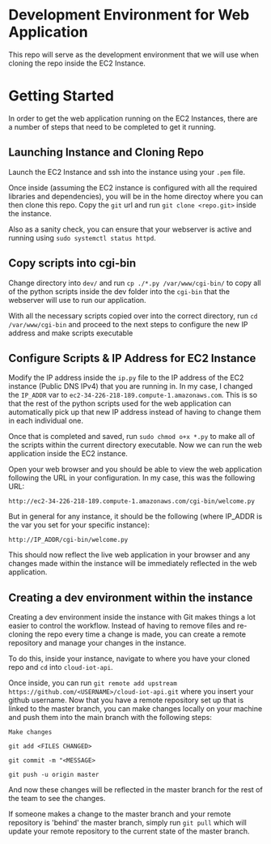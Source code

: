 # Development Environment for Web Application

This repo will serve as the development environment that we will use when cloning the repo inside the EC2 Instance.


# Getting Started

In order to get the web application running on the EC2 Instances, there are a number of steps that need to be completed to get it running.

## Launching Instance and Cloning Repo

Launch the EC2 Instance and ssh into the instance using your `.pem` file.

Once inside (assuming the EC2 instance is configured with all the required libraries and dependencies), you will be in the home directoy where you can then clone this repo. Copy the `git` url and run `git clone <repo.git>` inside the instance.  

Also as a sanity check, you can ensure that your webserver is active and running using `sudo systemctl status httpd`.

## Copy scripts into cgi-bin

Change directory into `dev/` and run `cp ./*.py /var/www/cgi-bin/` to copy all of the python scripts inside the dev folder into the `cgi-bin` that the webserver will use to run our application. 

With all the necessary scripts copied over into the correct directory, run `cd /var/www/cgi-bin` and proceed to the next steps to configure the new IP address and make scripts executable


## Configure Scripts & IP Address for EC2 Instance

Modify the IP address inside the `ip.py` file to the IP address of the EC2 instance (Public DNS IPv4) that you are running in. In my case, I changed the `IP_ADDR` var to `ec2-34-226-218-189.compute-1.amazonaws.com`. This is so that the rest of the python scripts used for the web application can automatically pick up that new IP address instead of having to change them in each individual one.

Once that is completed and saved, run `sudo chmod o+x *.py` to make all of the scripts within the current directory executable. Now we can run the web application inside the EC2 instance.

Open your web browser and you should be able to view the web application following the URL in your configuration. In my case, this was the following URL:

```
http://ec2-34-226-218-189.compute-1.amazonaws.com/cgi-bin/welcome.py
```

But in general for any instance, it should be the following (where IP_ADDR is the var you set for your specific instance):

```
http://IP_ADDR/cgi-bin/welcome.py
```

This should now reflect the live web application in your browser and any changes made within the instance will be immediately reflected in the web application.


## Creating a dev environment within the instance

Creating a dev environment inside the instance with Git makes things a lot easier to control the workflow. Instead of having to remove files and re-cloning the repo every time a change is made, you can create a remote repository and manage your changes in the instance. 

To do this, inside your instance, navigate to where you have your cloned repo and `cd` into `cloud-iot-api`. 

Once inside, you can run `git remote add upstream https://github.com/<USERNAME>/cloud-iot-api.git` where you insert your github username. Now that you have a remote repository set up that is linked to the master branch, you can make changes locally on your machine and push them into the main branch with the following steps:

`Make changes`

`git add <FILES CHANGED>`

`git commit -m "<MESSAGE>`

`git push -u origin master`

And now these changes will be reflected in the master branch for the rest of the team to see the changes.

If someone makes a change to the master branch and your remote repository is 'behind' the master branch, simply run `git pull` which will update your remote repository to the current state of the master branch. 

